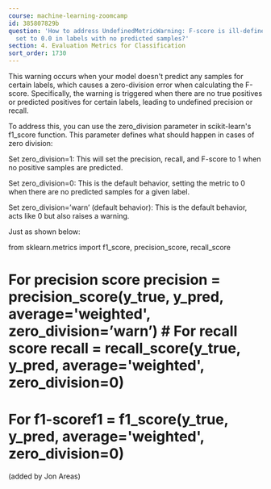 ```yaml
---
course: machine-learning-zoomcamp
id: 385807829b
question: 'How to address UndefinedMetricWarning: F-score is ill-defined and being
  set to 0.0 in labels with no predicted samples?'
section: 4. Evaluation Metrics for Classification
sort_order: 1730
---
```


This warning occurs when your model doesn't predict any samples for certain labels, which causes a zero-division error when calculating the F-score. Specifically, the warning is triggered when there are no true positives or predicted positives for certain labels, leading to undefined precision or recall.

To address this, you can use the zero_division parameter in scikit-learn's f1_score function. This parameter defines what should happen in cases of zero division:

Set zero_division=1: This will set the precision, recall, and F-score to 1 when no positive samples are predicted.

Set zero_division=0: This is the default behavior, setting the metric to 0 when there are no predicted samples for a given label.

Set zero_division=’warn’ (default behavior): This is the default behavior, acts like 0 but also raises a warning.

Just as shown below:

from sklearn.metrics import f1_score, precision_score, recall_score

# For precision score precision = precision_score(y_true, y_pred, average='weighted', zero_division=’warn’) # For recall score recall = recall_score(y_true, y_pred, average='weighted', zero_division=0)

# For f1-scoref1 = f1_score(y_true, y_pred, average='weighted', zero_division=0)

(added by Jon Areas)

